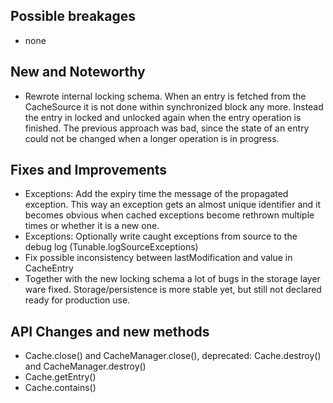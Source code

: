 
## Possible breakages

  * none

## New and Noteworthy

  * Rewrote internal locking schema. When an entry is fetched from the CacheSource it is not done within
    synchronized block any more. Instead the entry in locked and unlocked again when the entry operation is finished.
    The previous approach was bad, since the state of an entry could not be changed when a longer operation is in 
    progress. 

## Fixes and Improvements

  * Exceptions: Add the expiry time the message of the propagated exception. This way an exception gets an almost unique 
    identifier and it becomes obvious when cached exceptions become rethrown multiple times or whether it is a new one.
  * Exceptions: Optionally write caught exceptions from source to the debug log (Tunable.logSourceExceptions)
  * Fix possible inconsistency between lastModification and value in CacheEntry
  * Together with the new locking schema a lot of bugs in the storage layer ware fixed. Storage/persistence is
    more stable yet, but still not declared ready for production use.

## API Changes and new methods

  * Cache.close() and CacheManager.close(), deprecated: Cache.destroy() and CacheManager.destroy()
  * Cache.getEntry()
  * Cache.contains()
